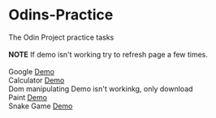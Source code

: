 # Odins-Practice
The Odin Project practice tasks
<br><br>
<b>NOTE</b> If demo isn't working try to refresh page a few times.
<br><br>
Google <a href="http://htmlpreview.github.io/?https://github.com/ramazan793/Odins-Practice/blob/master/HTML%20CSS%20Google%20Page/index.html">Demo</a> <br> 
Calculator <a href="http://htmlpreview.github.io/?https://github.com/ramazan793/Odins-Practice/blob/master/JS%20Calculator/index.html">Demo</a> <br> 
Dom manipulating Demo isn't workinkg, only download <br> 
Paint <a href="http://htmlpreview.github.io/?https://github.com/ramazan793/Odins-Practice/blob/master/jQuery%20Paint/index.html">Demo</a> <br> Snake Game <a href="http://htmlpreview.github.io/?https://github.com/ramazan793/Odins-Practice/blob/master/jQuery%20Snake/index.html">Demo</a>
